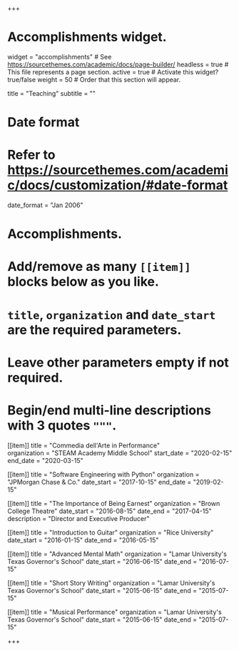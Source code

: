 +++
# Accomplishments widget.
widget = "accomplishments"  # See https://sourcethemes.com/academic/docs/page-builder/
headless = true  # This file represents a page section.
active = true  # Activate this widget? true/false
weight = 50  # Order that this section will appear.

title = "Teaching"
subtitle = ""

# Date format
#   Refer to https://sourcethemes.com/academic/docs/customization/#date-format
date_format = "Jan 2006"

# Accomplishments.
#   Add/remove as many `[[item]]` blocks below as you like.
#   `title`, `organization` and `date_start` are the required parameters.
#   Leave other parameters empty if not required.
#   Begin/end multi-line descriptions with 3 quotes `"""`.
  
[[item]]
  title = "Commedia dell'Arte in Performance"	
  organization = "STEAM Academy Middle School"
  start_date = "2020-02-15"
  end_date = "2020-03-15"

[[item]]
  title = "Software Engineering with Python"
  organization = "JPMorgan Chase & Co."
  date_start = "2017-10-15"
  end_date = "2019-02-15"

[[item]]
  title = "The Importance of Being Earnest"
  organization = "Brown College Theatre"
  date_start = "2016-08-15"
  date_end = "2017-04-15"
  description = "Director and Executive Producer"

[[item]]
  title = "Introduction to Guitar"
  organization = "Rice University"
  date_start = "2016-01-15"
  date_end = "2016-05-15"

[[item]]
  title = "Advanced Mental Math"
  organization = "Lamar University's Texas Governor's School"
  date_start = "2016-06-15"
  date_end = "2016-07-15"

[[item]]
  title = "Short Story Writing"
  organization = "Lamar University's Texas Governor's School"
  date_start = "2015-06-15"
  date_end = "2015-07-15"

[[item]]
  title = "Musical Performance"
  organization = "Lamar University's Texas Governor's School"
  date_start = "2015-06-15"
  date_end = "2015-07-15"

+++
